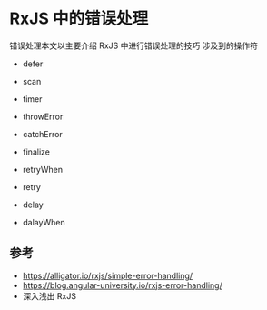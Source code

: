 # RxJS 中的错误处理

错误处理本文以主要介绍 RxJS 中进行错误处理的技巧
涉及到的操作符

- defer
- scan
- timer

- throwError
- catchError
- finalize

- retryWhen
- retry

- delay
- dalayWhen

## 参考

- https://alligator.io/rxjs/simple-error-handling/
- https://blog.angular-university.io/rxjs-error-handling/
- 深入浅出 RxJS
